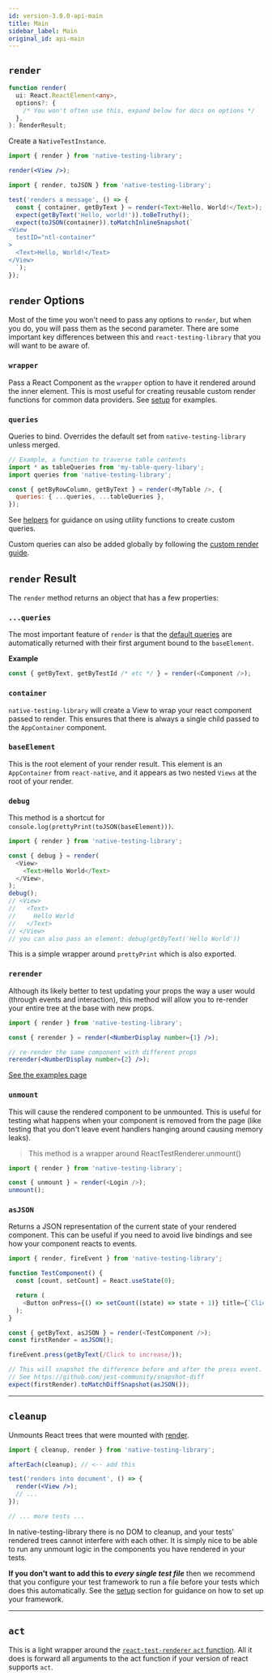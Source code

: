 ```yaml
---
id: version-3.0.0-api-main
title: Main
sidebar_label: Main
original_id: api-main
---
```


## `render`

```typescript
function render(
  ui: React.ReactElement<any>,
  options?: {
    /* You won't often use this, expand below for docs on options */
  },
): RenderResult;
```

Create a `NativeTestInstance`.

```jsx
import { render } from 'native-testing-library';

render(<View />);
```

```javascript
import { render, toJSON } from 'native-testing-library';

test('renders a message', () => {
  const { container, getByText } = render(<Text>Hello, World!</Text>);
  expect(getByText('Hello, world!')).toBeTruthy();
  expect(toJSON(container)).toMatchInlineSnapshot(`
<View
  testID="ntl-container"
>
  <Text>Hello, World!</Text>
</View>
  `);
});
```

## `render` Options

Most of the time you won't need to pass any options to `render`, but when you do, you will pass them
as the second parameter. There are some important key differences between this and
`react-testing-library` that you will want to be aware of.

### `wrapper`

Pass a React Component as the `wrapper` option to have it rendered around the inner element. This is
most useful for creating reusable custom render functions for common data providers. See
[setup](setup.md#custom-render) for examples.

### `queries`

Queries to bind. Overrides the default set from `native-testing-library` unless merged.

```js
// Example, a function to traverse table contents
import * as tableQueries from 'my-table-query-libary';
import queries from 'native-testing-library';

const { getByRowColumn, getByText } = render(<MyTable />, {
  queries: { ...queries, ...tableQueries },
});
```

See [helpers](api-helpers.md) for guidance on using utility functions to create custom queries.

Custom queries can also be added globally by following the
[custom render guide](setup.md#custom-render).

## `render` Result

The `render` method returns an object that has a few properties:

### `...queries`

The most important feature of `render` is that the [default queries](api-queries.md) are
automatically returned with their first argument bound to the `baseElement`.

**Example**

```javascript
const { getByText, getByTestId /* etc */ } = render(<Component />);
```

### `container`

`native-testing-library` will create a View to wrap your react component passed to render. This
ensures that there is always a single child passed to the `AppContainer` component.

### `baseElement`

This is the root element of your render result. This element is an `AppContainer` from
`react-native`, and it appears as two nested `Views` at the root of your render.

### `debug`

This method is a shortcut for `console.log(prettyPrint(toJSON(baseElement)))`.

```javascript
import { render } from 'native-testing-library';

const { debug } = render(
  <View>
    <Text>Hello World</Text>
  </View>,
);
debug();
// <View>
//   <Text>
//     Hello World
//   </Text>
// </View>
// you can also pass an element: debug(getByText('Hello World'))
```

This is a simple wrapper around `prettyPrint` which is also exported.

### `rerender`

Although its likely better to test updating your props the way a user would (through events and
interaction), this method will allow you to re-render your entire tree at the base with new props.

```jsx
import { render } from 'native-testing-library';

const { rerender } = render(<NumberDisplay number={1} />);

// re-render the same component with different props
rerender(<NumberDisplay number={2} />);
```

[See the examples page](example-update-props.md)

### `unmount`

This will cause the rendered component to be unmounted. This is useful for testing what happens when
your component is removed from the page (like testing that you don't leave event handlers hanging
around causing memory leaks).

> This method is a wrapper around ReactTestRenderer.unmount()

```javascript
import { render } from 'native-testing-library';

const { unmount } = render(<Login />);
unmount();
```

### `asJSON`

Returns a JSON representation of the current state of your rendered component. This can be useful if
you need to avoid live bindings and see how your component reacts to events.

```javascript
import { render, fireEvent } from 'native-testing-library';

function TestComponent() {
  const [count, setCount] = React.useState(0);

  return (
    <Button onPress={() => setCount((state) => state + 1)} title={`Click to increase: ${count}`} />
  );
}

const { getByText, asJSON } = render(<TestComponent />);
const firstRender = asJSON();

fireEvent.press(getByText(/Click to increase/));

// This will snapshot the difference before and after the press event.
// See https://github.com/jest-community/snapshot-diff
expect(firstRender).toMatchDiffSnapshot(asJSON());
```

---

## `cleanup`

Unmounts React trees that were mounted with [render](#render).

```jsx
import { cleanup, render } from 'native-testing-library';

afterEach(cleanup); // <-- add this

test('renders into document', () => {
  render(<View />);
  // ...
});

// ... more tests ...
```

In native-testing-library there is no DOM to cleanup, and your tests' rendered trees cannot
interfere with each other. It is simply nice to be able to run any unmount logic in the components
you have rendered in your tests.

**If you don't want to add this to _every single test file_** then we recommend that you configure
your test framework to run a file before your tests which does this automatically. See the
[setup](./setup) section for guidance on how to set up your framework.

---

## `act`

This is a light wrapper around the
[`react-test-renderer` `act` function](https://reactjs.org/docs/test-renderer.html). All it does is
forward all arguments to the act function if your version of react supports `act`.
